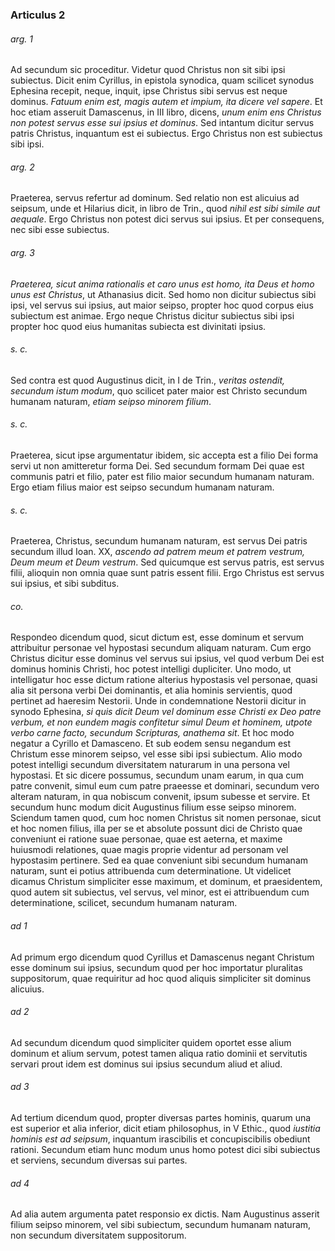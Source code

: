 ### Articulus 2

###### arg. 1
Ad secundum sic proceditur. Videtur quod Christus non sit sibi ipsi subiectus. Dicit enim Cyrillus, in epistola synodica, quam scilicet synodus Ephesina recepit, neque, inquit, ipse Christus sibi servus est neque dominus. *Fatuum enim est, magis autem et impium, ita dicere vel sapere*. Et hoc etiam asseruit Damascenus, in III libro, dicens, *unum enim ens Christus non potest servus esse sui ipsius et dominus*. Sed intantum dicitur servus patris Christus, inquantum est ei subiectus. Ergo Christus non est subiectus sibi ipsi.

###### arg. 2
Praeterea, servus refertur ad dominum. Sed relatio non est alicuius ad seipsum, unde et Hilarius dicit, in libro de Trin., quod *nihil est sibi simile aut aequale*. Ergo Christus non potest dici servus sui ipsius. Et per consequens, nec sibi esse subiectus.

###### arg. 3
*Praeterea, sicut anima rationalis et caro unus est homo, ita Deus et homo unus est Christus*, ut Athanasius dicit. Sed homo non dicitur subiectus sibi ipsi, vel servus sui ipsius, aut maior seipso, propter hoc quod corpus eius subiectum est animae. Ergo neque Christus dicitur subiectus sibi ipsi propter hoc quod eius humanitas subiecta est divinitati ipsius.

###### s. c.
Sed contra est quod Augustinus dicit, in I de Trin., *veritas ostendit, secundum istum modum*, quo scilicet pater maior est Christo secundum humanam naturam, *etiam seipso minorem filium*.

###### s. c.
Praeterea, sicut ipse argumentatur ibidem, sic accepta est a filio Dei forma servi ut non amitteretur forma Dei. Sed secundum formam Dei quae est communis patri et filio, pater est filio maior secundum humanam naturam. Ergo etiam filius maior est seipso secundum humanam naturam.

###### s. c.
Praeterea, Christus, secundum humanam naturam, est servus Dei patris secundum illud Ioan. XX, *ascendo ad patrem meum et patrem vestrum, Deum meum et Deum vestrum*. Sed quicumque est servus patris, est servus filii, alioquin non omnia quae sunt patris essent filii. Ergo Christus est servus sui ipsius, et sibi subditus.

###### co.
Respondeo dicendum quod, sicut dictum est, esse dominum et servum attribuitur personae vel hypostasi secundum aliquam naturam. Cum ergo Christus dicitur esse dominus vel servus sui ipsius, vel quod verbum Dei est dominus hominis Christi, hoc potest intelligi dupliciter. Uno modo, ut intelligatur hoc esse dictum ratione alterius hypostasis vel personae, quasi alia sit persona verbi Dei dominantis, et alia hominis servientis, quod pertinet ad haeresim Nestorii. Unde in condemnatione Nestorii dicitur in synodo Ephesina, *si quis dicit Deum vel dominum esse Christi ex Deo patre verbum, et non eundem magis confitetur simul Deum et hominem, utpote verbo carne facto, secundum Scripturas, anathema sit*. Et hoc modo negatur a Cyrillo et Damasceno. Et sub eodem sensu negandum est Christum esse minorem seipso, vel esse sibi ipsi subiectum. Alio modo potest intelligi secundum diversitatem naturarum in una persona vel hypostasi. Et sic dicere possumus, secundum unam earum, in qua cum patre convenit, simul eum cum patre praeesse et dominari, secundum vero alteram naturam, in qua nobiscum convenit, ipsum subesse et servire. Et secundum hunc modum dicit Augustinus filium esse seipso minorem. Sciendum tamen quod, cum hoc nomen Christus sit nomen personae, sicut et hoc nomen filius, illa per se et absolute possunt dici de Christo quae conveniunt ei ratione suae personae, quae est aeterna, et maxime huiusmodi relationes, quae magis proprie videntur ad personam vel hypostasim pertinere. Sed ea quae conveniunt sibi secundum humanam naturam, sunt ei potius attribuenda cum determinatione. Ut videlicet dicamus Christum simpliciter esse maximum, et dominum, et praesidentem, quod autem sit subiectus, vel servus, vel minor, est ei attribuendum cum determinatione, scilicet, secundum humanam naturam.

###### ad 1
Ad primum ergo dicendum quod Cyrillus et Damascenus negant Christum esse dominum sui ipsius, secundum quod per hoc importatur pluralitas suppositorum, quae requiritur ad hoc quod aliquis simpliciter sit dominus alicuius.

###### ad 2
Ad secundum dicendum quod simpliciter quidem oportet esse alium dominum et alium servum, potest tamen aliqua ratio dominii et servitutis servari prout idem est dominus sui ipsius secundum aliud et aliud.

###### ad 3
Ad tertium dicendum quod, propter diversas partes hominis, quarum una est superior et alia inferior, dicit etiam philosophus, in V Ethic., quod *iustitia hominis est ad seipsum*, inquantum irascibilis et concupiscibilis obediunt rationi. Secundum etiam hunc modum unus homo potest dici sibi subiectus et serviens, secundum diversas sui partes.

###### ad 4
Ad alia autem argumenta patet responsio ex dictis. Nam Augustinus asserit filium seipso minorem, vel sibi subiectum, secundum humanam naturam, non secundum diversitatem suppositorum.

